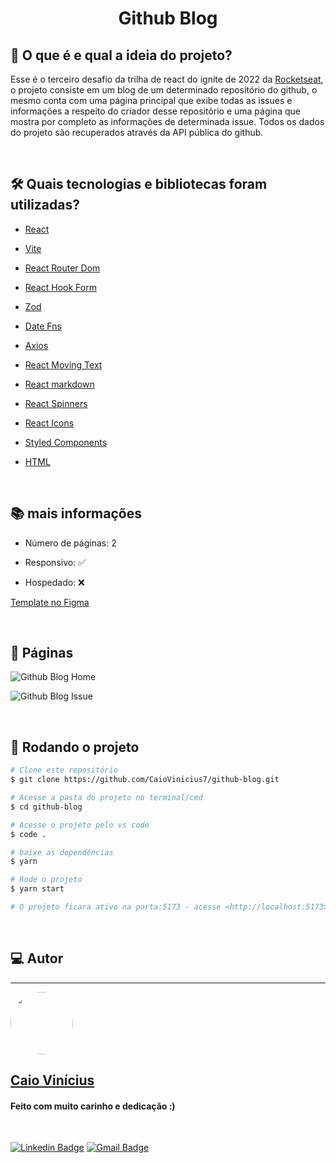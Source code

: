 <h1 align="center"> 
	Github Blog
</h1>

## 💭 O que é e qual a ideia do projeto?

Esse é o terceiro desafio da trilha de react do ignite de 2022 da [Rocketseat](https://www.rocketseat.com.br/), o projeto consiste em um blog de um determinado repositório do github, o mesmo conta com uma página principal que exibe todas as issues e informações a respeito do criador desse repositório e uma página que mostra por completo as informações de determinada issue. Todos os dados do projeto são recuperados através da API pública do github.

<br>

## 🛠 Quais tecnologias e bibliotecas foram utilizadas?

- [React](https://pt-br.reactjs.org/)

- [Vite](https://vitejs.dev/)

- [React Router Dom](https://github.com/remix-run/react-router#readme)

- [React Hook Form](https://react-hook-form.com/)

- [Zod](https://zod.dev/)

- [Date Fns](https://date-fns.org/)

- [Axios](https://axios-http.com/ptbr/)

- [React Moving Text](https://yidaoj.github.io/react-moving-text/)

- [React markdown](https://remarkjs.github.io/react-markdown/)

- [React Spinners](https://www.davidhu.io/react-spinners/)

- [React Icons](https://react-icons.github.io/react-icons/)

- [Styled Components](https://styled-components.com/)

- [HTML](https://developer.mozilla.org/pt-BR/docs/Web/HTML)

<br>

## 📚 mais informações

- Número de páginas: 2

- Responsivo: ✅

- Hospedado: ❌

[Template no Figma](https://www.figma.com/file/nIbIxFFyn2fqcxMCrCSEVo/GitHub-Blog-(Copy)?node-id=0%3A1)

<br>

## 📝 Páginas

![Github Blog Home](https://i.imgur.com/cmDq1rY.png)

![Github Blog Issue](https://i.imgur.com/hckEWpC.png)

<br>

## 🎲 Rodando o projeto

```bash
# Clone este repositório
$ git clone https://github.com/CaioVinicius7/github-blog.git

# Acesse a pasta do projeto no terminal/cmd
$ cd github-blog

# Acesse o projeto pelo vs code
$ code .

# baixe as dependências
$ yarn

# Rode o projeto
$ yarn start

# O projeto ficara ativo na porta:5173 - acesse <http://localhost:5173>
```

<br>

## 💻 Autor

---

<a href="https://www.facebook.com/caio.pereira.94695">
 <img style="border-radius: 50%;" src="https://avatars.githubusercontent.com/u/62827681?s=400&u=f0b18831e6690a901f956d637933b9ee2dca3104&v=4" width="100px;" alt=""/>
 <br>
 <h2><b>Caio Vinícius</b></h2></a>

<h4> Feito com muito carinho e dedicação :) </h4>

<br>

[![Linkedin Badge](https://img.shields.io/badge/-caio%20vinícius-blue?style=flat-square&logo=Linkedin&logoColor=white&link=https://www.linkedin.com/in/tgmarinho/)](https://www.linkedin.com/in/caio-vin%C3%ADcius-87a761200/)
[![Gmail Badge](https://img.shields.io/badge/-caio1525pereira@gmail.com-c14438?style=flat-square&logo=Gmail&logoColor=white&link=mailto:caio1525pereira@gmail.com)](mailto:caio1525pereira@gmail.com)
